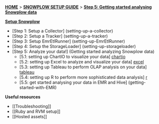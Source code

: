 [**HOME**](Home) > [**SNOWPLOW SETUP GUIDE**](Setting-up-Snowplow) > [**Step 5: Getting started analysing Snowplow data**](Getting-started-analysing-Snowplow-data)  

[**Setup Snowplow**](Setting-up-Snowplow)  

- [Step 1: Setup a Collector] (setting-up-a-collector)  
- [Step 2: Setup a Tracker] (setting-up-a-tracker)  
- [Step 3: Setup EmrEtlRunner] (setting-up-EmrEtlRunner)  
- [Step 4: Setup the StorageLoader] (setting-up-storageloader)  
- [Step 5: Analyze your data!] (Getting started analyzing Snowplow data)  
  - [5.1: setting up ChartIO to visualize your data] [chartio]  
  - [5.2: setting up Excel to analyze and visualize your data] [excel]
  - [5.3: setting up Tableau to perform OLAP analysis on your data] [tableau]
  - [5.4: setting up R to perform more sophisticated data analysis] [r]
  - [5.5: get started analysing your data in EMR and Hive] (getting-started-with-EMR)

**Useful resources**  

- [[Troubleshooting]]  
- [[Ruby and RVM setup]]  
- [[Hosted assets]]  


[analyst-cookbook]: http://snowplowanalytics.com/analytics/index.html
[hive]: Getting-started-with-EMR
[infobright]: Getting-started-analysing-your-data-in-Infobright
[chartio]: Setting-up-ChartIO-to-visualize-Snowplow-data
[excel]: Setting-up-Excel-to-analyze-Snowplow-data
[tableau]: Setting-up-Tableau-to-analyze-data-your-Snowplow-data
[r]: Setting-up-R-to-perform-more-sophisticated-analysis-on-your-Snowplow-data